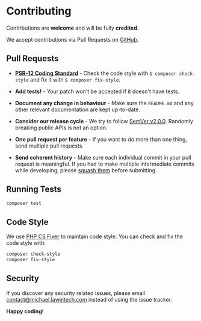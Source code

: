 # Contributing

Contributions are **welcome** and will be fully **credited**.

We accept contributions via Pull Requests on [GitHub](https://github.com/scryba/laravel-backup-complete-restore).

## Pull Requests

- **[PSR-12 Coding Standard](https://github.com/php-fig/fig-standards/blob/master/accepted/PSR-12-extended-coding-style-guide.md)** - Check the code style with ``$ composer check-style`` and fix it with ``$ composer fix-style``.

- **Add tests!** - Your patch won't be accepted if it doesn't have tests.

- **Document any change in behaviour** - Make sure the `README.md` and any other relevant documentation are kept up-to-date.

- **Consider our release cycle** - We try to follow [SemVer v2.0.0](http://semver.org/). Randomly breaking public APIs is not an option.

- **One pull request per feature** - If you want to do more than one thing, send multiple pull requests.

- **Send coherent history** - Make sure each individual commit in your pull request is meaningful. If you had to make multiple intermediate commits while developing, please [squash them](http://www.git-scm.com/book/en/v2/Git-Tools-Rewriting-History#Changing-Multiple-Commit-Messages) before submitting.

## Running Tests

```bash
composer test
```

## Code Style

We use [PHP CS Fixer](https://github.com/FriendsOfPHP/PHP-CS-Fixer) to maintain code style. You can check and fix the code style with:

```bash
composer check-style
composer fix-style
```

## Security

If you discover any security related issues, please email contact@michael.laweitech.com instead of using the issue tracker.

**Happy coding**!
